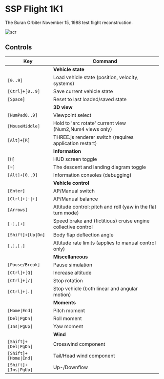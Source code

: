 # SSP Flight 1K1
The Buran Orbiter November 15, 1988 test flight reconstruction.

![scr](https://user-images.githubusercontent.com/100083998/160516510-4aac0205-abd5-4565-9e2f-4f8351b6a220.jpg)

## Controls 

| Key                   | Command                                                          |
| ---                   | ---                                                              |
|                       | **Vehicle state**                                                |
| `[0..9]`              | Load vehicle state (position, velocity, systems)                 |
| `[Ctrl]+[0..9]`       | Save current vehicle state                                       |
| `[Space]`             | Reset to last loaded/saved state                                 |
|                       | **3D view**                                                      |
| `[NumPad0..9]`        | Viewpoint select                                                 |
| `[MouseMiddle]`       | Hold to 'arc rotate' current view (Num2,Num4 views only)         |
| `[Alt]+[R]`           | THREE.js renderer switch (requires application restart)          |
|                       | **Information**                                                  |
| `[H]`                 | HUD screen toggle                                                |
| `[~]`                 | The descent and landing diagram toggle                           |
| `[Alt]+[0..9]`        | Information consoles (debugging)                                 |
|                       | **Vehicle control**                                              |
| `[Enter]`             | AP/Manual switch                                                 |
| `[Ctrl]+[-\|+]`       | AP/Manual balance                                                |
| `[Arrows]`            | Attitude control: pitch and roll (yaw in the flat turn mode)     |
| `[-],[+]`             | Speed brake and (fictitious) cruise engine collective control    |
| `[Shift]+[Up\|Dn]`    | Body flap deflection angle                                       |
| `[,],[.]`             | Attitude rate limits (applies to manual control only)            |
|                       | **Miscellaneous**                                                |
| `[Pause/Break]`       | Pause simulation                                                 |
| `[Ctrl]+[Q]`          | Increase altitude                                                |
| `[Ctrl]+[/]`          | Stop rotation                                                    |
| `[Ctrl]+[.]`          | Stop vehicle (both linear and angular motion)                    |
|                       | **Moments**                                                      |
| `[Home\|End]`         | Pitch moment                                                     |
| `[Del\|PgDn]`         | Roll moment                                                      |
| `[Ins\|PgUp]`         | Yaw moment                                                       |
|                       | **Wind**                                                         |
| `[Shift]+[Del\|PgDn]` | Crosswind component                                              |
| `[Shift]+[Home\|End]` | Tail/Head wind component                                         |
| `[Shift]+[Ins\|PgUp]` | Up-/Downflow                                                     |



